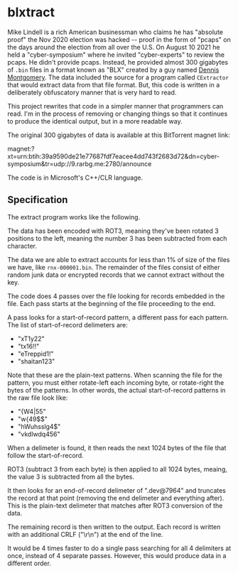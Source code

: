 # blxtract

Mike Lindell is a rich American businessman who claims he has "absolute proof" the Nov 2020 election
was hacked -- proof in the form of "pcaps" on the days around the election from all over the U.S.
On August 10 2021 he held a "cyber-symposium" where he invited "cyber-experts" to review the pcaps.
He didn't provide pcaps. Instead, he provided almost 300 gigabytes of `.bin` files in a format
known as "BLX" created by a guy named [Dennis Montgomery](https://https://en.wikipedia.org/wiki/Dennis_L._Montgomery).
The data included the source for a program called `CExtractor` that would extract data from that
file format. But, this code is written in a deliberately obfuscatory manner that is very hard to
read.

This project rewrites that code in a simpler manner that programmers can read. I'm in the process
of removing or changing things so that it continues to produce the identical output, but in
a more readable way.

The original 300 gigabytes of data is available at this BitTorrent magnet link:

  magnet:?xt=urn:btih:39a9590de21e77687fdf7eacee4dd743f2683d72&dn=cyber-symposium&tr=udp://9.rarbg.me:2780/announce

The code is in Microsoft's C++/CLR language. 

## Specification

The extract program works like the following.

The data has been encoded with ROT3, meaning they've been rotated 3 positions
to the left, meaning the number 3 has been subtracted from each character.

The data we are able to extract accounts for less than 1% of size of the
files we have, like `rnx-000001.bin`. The remainder of the files consist of
either random junk data or encrypted records that we cannot extract without
the key.

The code does 4 passes over the file looking for records embedded in the file.
Each pass starts at the beginning of the file proceeding to the end.

A pass looks for a start-of-record pattern, a different pass for each pattern.
The list of start-of-record delimeters are:
- "xT1y22"
- "tx16!!"
- "eTreppid1!"
- "shaitan123"

Note that these are the plain-text patterns. When scanning the file for the
pattern, you must either rotate-left each incoming byte, or rotate-right the
bytes of the patterns. In other words, the actual start-of-record patterns
in the raw file look like:
- "{W4|55"
- "w{49$$"
- "hWuhsslg4$"
- "vkdlwdq456"

When a delimeter is found, it then reads the next 1024 bytes of the file that
follow the start-of-record.

ROT3 (subtract 3 from each byte) is then applied to all 1024 bytes, meaing, 
the value 3 is subtracted from all the bytes.

It then looks for an end-of-record delimeter of ".dev@7964" and truncates the record
at that point (removing the end delimeter and everything after). This is the plain-text
delimeter that matches after ROT3 conversion of the data.

The remaining record is then written to the output. Each record is written with an additional
CRLF ("\r\n") at the end of the line.

It would be 4 times faster to do a single pass searching for all 4 delimiters at once,
instead of 4 separate passes. However, this would produce data in a different order.

